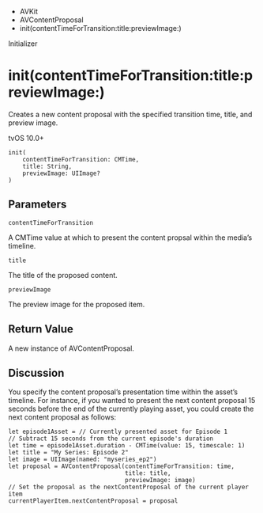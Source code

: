 

- AVKit
- AVContentProposal
-  init(contentTimeForTransition:title:previewImage:) 

Initializer

# init(contentTimeForTransition:title:previewImage:)

Creates a new content proposal with the specified transition time, title, and preview image.

tvOS 10.0+

``` source
init(
    contentTimeForTransition: CMTime,
    title: String,
    previewImage: UIImage?
)
```

## Parameters 

`contentTimeForTransition`  

A CMTime value at which to present the content propsal within the media’s timeline.

`title`  

The title of the proposed content.

`previewImage`  

The preview image for the proposed item.

## Return Value

A new instance of AVContentProposal.

## Discussion

You specify the content proposal’s presentation time within the asset’s timeline. For instance, if you wanted to present the next content proposal 15 seconds before the end of the currently playing asset, you could create the next content proposal as follows:

```
let episode1Asset = // Currently presented asset for Episode 1
// Subtract 15 seconds from the current episode's duration
let time = episode1Asset.duration - CMTime(value: 15, timescale: 1)
let title = "My Series: Episode 2"
let image = UIImage(named: "myseries_ep2")
let proposal = AVContentProposal(contentTimeForTransition: time,
                                 title: title,
                                 previewImage: image)
// Set the proposal as the nextContentProposal of the current player item
currentPlayerItem.nextContentProposal = proposal
```

